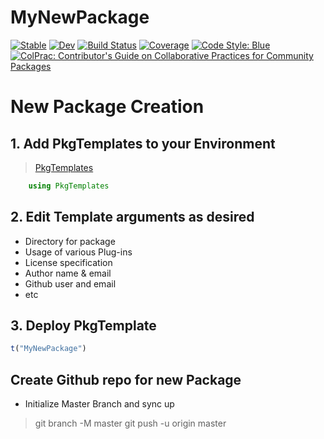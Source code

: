 # MyNewPackage

[![Stable](https://img.shields.io/badge/docs-stable-blue.svg)](https://gjunqueira-sys.github.io/MyNewPackage.jl/stable)
[![Dev](https://img.shields.io/badge/docs-dev-blue.svg)](https://gjunqueira-sys.github.io/MyNewPackage.jl/dev)
[![Build Status](https://github.com/gjunqueira-sys/MyNewPackage.jl/actions/workflows/CI.yml/badge.svg?branch=master)](https://github.com/gjunqueira-sys/MyNewPackage.jl/actions/workflows/CI.yml?query=branch%3Amaster)
[![Coverage](https://codecov.io/gh/gjunqueira-sys/MyNewPackage.jl/branch/master/graph/badge.svg)](https://codecov.io/gh/gjunqueira-sys/MyNewPackage.jl)
[![Code Style: Blue](https://img.shields.io/badge/code%20style-blue-4495d1.svg)](https://github.com/invenia/BlueStyle)
[![ColPrac: Contributor's Guide on Collaborative Practices for Community Packages](https://img.shields.io/badge/ColPrac-Contributor's%20Guide-blueviolet)](https://github.com/SciML/ColPrac)


# New Package Creation

## 1.   Add PkgTemplates to your Environment
> [PkgTemplates](https://invenia.github.io/PkgTemplates.jl/stable/)

```julia
    using PkgTemplates
```

## 2. Edit Template arguments as desired
* Directory for package
* Usage of various Plug-ins
* License specification
* Author name & email
* Github user and email
* etc

## 3. Deploy PkgTemplate
```julia
t("MyNewPackage")
```

## Create Github repo for new Package
* Initialize Master Branch and sync up
> git branch -M master
> git push -u origin master 




